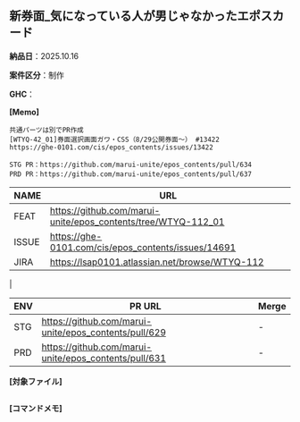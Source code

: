 ## 新券面_気になっている人が男じゃなかったエポスカード

__納品日__：2025.10.16

__案件区分__：制作

__GHC__：

__[Memo]__
```
共通パーツは別でPR作成
[WTYQ-42_01]券面選択画面ガワ・CSS（8/29公開券面～） #13422
https://ghe-0101.com/cis/epos_contents/issues/13422

STG PR：https://github.com/marui-unite/epos_contents/pull/634
PRD PR：https://github.com/marui-unite/epos_contents/pull/637
```

| NAME | URL |
| --- | --- |
| FEAT | https://github.com/marui-unite/epos_contents/tree/WTYQ-112_01 |
| ISSUE | https://ghe-0101.com/cis/epos_contents/issues/14691 |
| JIRA | https://lsap0101.atlassian.net/browse/WTYQ-112
 |

| ENV | PR URL | Merge |
| --- | --- | --- |
| STG| https://github.com/marui-unite/epos_contents/pull/629 | - |
| PRD | https://github.com/marui-unite/epos_contents/pull/631 | - |

__[対象ファイル]__
```
```

__[コマンドメモ]__
```
```